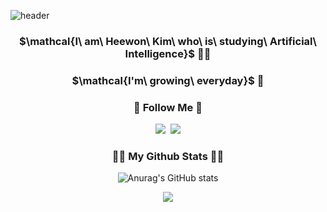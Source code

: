 ![header](https://capsule-render.vercel.app/api?type=waving&color=random&height=200&section=header&text=won's%20github&fontSize=90)

<h3 align="center">$\mathcal{I\ am\ Heewon\ Kim\ who\ is\ studying\ Artificial\ Intelligence}$ 👩‍💻</h3>
<h3 align="center">$\mathcal{I'm\ growing\ everyday}$ 🌿</h3>

<h3 align="center">🌈 Follow Me 🌈</h3>
<p align="center">
  <a href="https://velog.io/@dorahee-ee"><img src="https://img.shields.io/badge/Tech%20Blog-11B48A?style=flat-square&logo=Vimeo&logoColor=white&link=https://velog.io/@dorahee-ee"/></a>&nbsp
  <a href="mailto:wonnn0801@gmail.com"><img src="https://img.shields.io/badge/Gmail-d14836?style=flat-square&logo=Gmail&logoColor=white&link=wonnn0801@gmail.com"/></a>
</p>

<h3 align="center">👩‍💻 My Github Stats 👩‍💻</h3>
<div align="center">
 
![Anurag's GitHub stats](https://github-readme-stats-sigma-five.vercel.app/api?username=dorahee-ee&show_icons=true&theme=dark)
</div>

<p align="center">
  <a href="https://hits.seeyoufarm.com"><img src="https://hits.seeyoufarm.com/api/count/incr/badge.svg?url=https%3A%2F%2Fgithub.com%2Fdorahee-ee&count_bg=%237F847B&title_bg=%23353434&icon=&icon_color=%23E7E7E7&title=hits&edge_flat=false"/></a>
</p>
